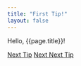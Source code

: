 ```yaml
---
title: "First Tip!"
layout: false
---
```


Hello, {{page.title}}!

[Next Tip]({{page.next.path}})
[Next Next Tip]({{page.next.next.path}})
